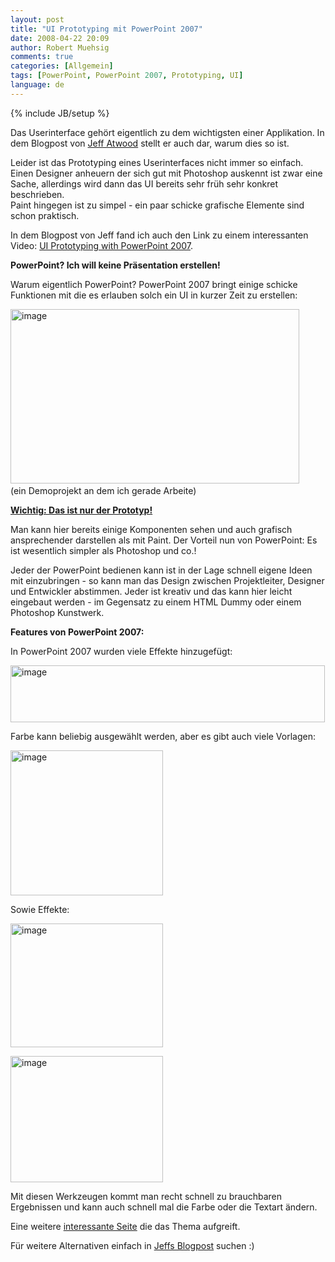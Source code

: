 ```yaml
---
layout: post
title: "UI Prototyping mit PowerPoint 2007"
date: 2008-04-22 20:09
author: Robert Muehsig
comments: true
categories: [Allgemein]
tags: [PowerPoint, PowerPoint 2007, Prototyping, UI]
language: de
---
```

{% include JB/setup %}
<p>Das Userinterface gehört eigentlich zu dem wichtigsten einer Applikation. In dem Blogpost von <a href="http://www.codinghorror.com/blog/archives/001091.html">Jeff Atwood</a> stellt er auch dar, warum dies so ist.</p> <p>Leider ist das Prototyping eines Userinterfaces nicht immer so einfach. Einen Designer anheuern der sich gut mit Photoshop auskennt ist zwar eine Sache, allerdings wird dann das UI bereits sehr früh sehr konkret beschrieben. <br>Paint hingegen ist zu simpel - ein paar schicke grafische Elemente sind schon praktisch.</p> <p>In dem Blogpost von Jeff fand ich auch den Link zu einem interessanten Video: <a href="http://www.microsoft.com/expression/events-training/globalevent/player/Default.html?South-Korea_Manuel-Clement_Keynote_Wireframe-Prototyping-Using-PowerPoint-2007=Manuel_Clement=Wireframe-Prototyping_Using_PowerPoint_2007">UI Prototyping with PowerPoint 2007</a>.</p> <p><strong>PowerPoint? Ich will keine Präsentation erstellen!</strong></p> <p>Warum eigentlich PowerPoint? PowerPoint 2007 bringt einige schicke Funktionen mit die es erlauben solch ein UI in kurzer Zeit zu erstellen:</p> <p><a href="{{BASE_PATH}}/assets/wp-images-de/image392.png"><img style="border-right: 0px; border-top: 0px; border-left: 0px; border-bottom: 0px" height="279" alt="image" src="{{BASE_PATH}}/assets/wp-images-de/image-thumb371.png" width="462" border="0"></a>&nbsp; <br>(ein Demoprojekt an dem ich gerade Arbeite)</p> <p><strong><u>Wichtig: Das ist nur der Prototyp!</u></strong></p> <p>Man kann hier bereits einige Komponenten sehen und auch grafisch ansprechender darstellen als mit Paint. Der Vorteil nun von PowerPoint: Es ist wesentlich simpler als Photoshop und co.!</p> <p>Jeder der PowerPoint bedienen kann ist in der Lage schnell eigene Ideen mit einzubringen - so kann man das Design zwischen Projektleiter, Designer und Entwickler abstimmen. Jeder ist kreativ und das kann hier leicht eingebaut werden - im Gegensatz zu einem HTML Dummy oder einem Photoshop Kunstwerk.</p> <p><strong>Features von PowerPoint 2007:</strong></p> <p>In PowerPoint 2007 wurden viele Effekte hinzugefügt:</p> <p><a href="{{BASE_PATH}}/assets/wp-images-de/image393.png"><img style="border-right: 0px; border-top: 0px; border-left: 0px; border-bottom: 0px" height="91" alt="image" src="{{BASE_PATH}}/assets/wp-images-de/image-thumb372.png" width="503" border="0"></a> </p> <p>Farbe kann beliebig ausgewählt werden, aber es gibt auch viele Vorlagen:</p> <p><a href="{{BASE_PATH}}/assets/wp-images-de/image394.png"><img style="border-right: 0px; border-top: 0px; border-left: 0px; border-bottom: 0px" height="232" alt="image" src="{{BASE_PATH}}/assets/wp-images-de/image-thumb373.png" width="244" border="0"></a> </p> <p>Sowie Effekte:</p> <p><a href="{{BASE_PATH}}/assets/wp-images-de/image395.png"><img style="border-right: 0px; border-top: 0px; border-left: 0px; border-bottom: 0px" height="198" alt="image" src="{{BASE_PATH}}/assets/wp-images-de/image-thumb374.png" width="244" border="0"></a> </p> <p><a href="{{BASE_PATH}}/assets/wp-images-de/image396.png"><img style="border-right: 0px; border-top: 0px; border-left: 0px; border-bottom: 0px" height="202" alt="image" src="{{BASE_PATH}}/assets/wp-images-de/image-thumb375.png" width="244" border="0"></a> </p> <p>Mit diesen Werkzeugen kommt man recht schnell zu brauchbaren Ergebnissen und kann auch schnell mal die Farbe oder die Textart ändern.</p> <p>Eine weitere <a href="http://dotnet.org.za/cjlotz/archive/2008/04/08/ui-prototyping-tools.aspx">interessante Seite</a> die das Thema aufgreift.</p> <p>Für weitere Alternativen einfach in <a href="http://www.codinghorror.com/blog/archives/001091.html">Jeffs Blogpost</a> suchen :)</p>
